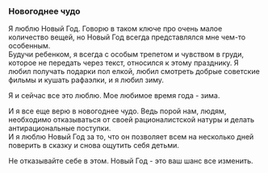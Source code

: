 ### Новогоднее чудо
Я люблю Новый Год. Говорю в таком ключе про очень малое количество вещей, но Новый Год всегда представлялся мне чем-то особенным.  
Будучи ребенком, я всегда с особым трепетом и чувством в груди, которое не передать через текст, относился к этому празднику. Я любил получать подарки пол елкой, любил смотреть добрые советские фильмы и кушать рафаэлки, и я любил зиму.  

Я и сейчас все это люблю. Мое любимое время года - зима.  

И я все еще верю в новогоднее чудо. Ведь порой нам, людям, необходимо отказываться от своей рационалистской натуры и делать антирациональные поступки.  
И я люблю Новый Год за то, что он позволяет всем на несколько дней поверить в сказку и снова ощутить себя детьми.  

Не отказывайте себе в этом. Новый Год - это ваш шанс все изменить.
